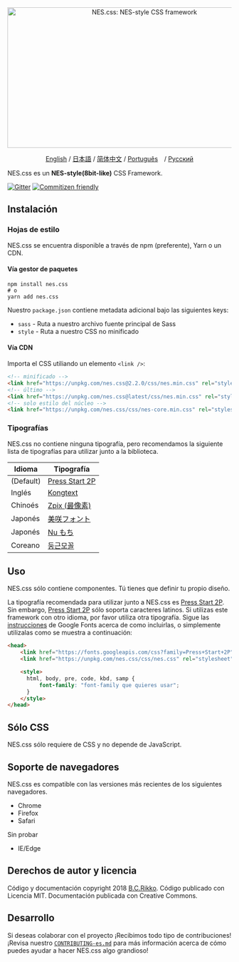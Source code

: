 <div align="center">
  <a href="https://nostalgic-css.github.io/NES.css/" target="_blank"><img src="https://user-images.githubusercontent.com/5305599/49061716-da649680-f254-11e8-9a89-d95a7407ec6a.png" alt="NES.css: NES-style  CSS framework" style="max-width: 100%;" width="600" height="315"></a>

  <a href="README.md">English</a> / <a href=".github/README-jp.md">日本語</a> / <a href="README-zh-CN.md">简体中文</a> / <a href=".github/README-pt-BR.md">Português</a>　/ <a href=".github/README-ru.md">Русский</a>
</div>

NES.css es un **NES-style(8bit-like)** CSS Framework.

[![Gitter][gitter-badge]][gitter] [![Commitizen friendly][commitizen-badge]][commitizen]

## Instalación

### Hojas de estilo

NES.css se encuentra disponible a través de npm (preferente), Yarn o un CDN.

#### Vía gestor de paquetes

```shell
npm install nes.css
# o
yarn add nes.css
```

Nuestro `package.json` contiene metadata adicional bajo las siguientes keys:
* `sass` - Ruta a nuestro archivo fuente principal de Sass
* `style` - Ruta a nuestro CSS no minificado

#### Vía CDN

Importa el CSS utiliando un elemento `<link />`:

```html
<!-- minificado -->
<link href="https://unpkg.com/nes.css@2.2.0/css/nes.min.css" rel="stylesheet" />
<!-- último -->
<link href="https://unpkg.com/nes.css@latest/css/nes.min.css" rel="stylesheet" />
<!-- solo estilo del núcleo -->
<link href="https://unpkg.com/nes.css/css/nes-core.min.css" rel="stylesheet" />
```

### Tipografías

NES.css no contiene ninguna tipografía, pero recomendamos la siguiente lista de tipografías para utilizar junto a la biblioteca.

| Idioma    | Tipografía                                                         |
| --------- | ------------------------------------------------------------------ |
| (Default) | [Press Start 2P](https://fonts.google.com/specimen/Press+Start+2P) |
| Inglés    | [Kongtext](https://www.dafont.com/kongtext.font)                   |
| Chinoés   | [Zpix (最像素)](https://github.com/SolidZORO/zpix-pixel-font)      |
| Japonés   | [美咲フォント](http://littlelimit.net/misaki.htm)                  |
| Japonés   | [Nu もち](http://kokagem.sakura.ne.jp/font/mochi/)                 |
| Coreano   | [둥근모꼴](http://cactus.tistory.com/193)                           |

## Uso

NES.css sólo contiene componentes. Tú tienes que definir tu propio diseño.

La tipografía recomendada para utilizar junto a NES.css es [Press Start 2P][press-start-2p-font]. Sin embargo, [Press Start 2P][press-start-2p-font] sólo soporta caracteres latinos. Si utilizas este framework con otro idioma, por favor utiliza otra tipografía. Sigue las [instrucciones][google-fonts-guide] de Google Fonts acerca de como incluirlas, o simplemente utilizalas como se muestra a continuación:

```html
<head>
    <link href="https://fonts.googleapis.com/css?family=Press+Start+2P" rel="stylesheet">
    <link href="https://unpkg.com/nes.css/css/nes.css" rel="stylesheet" />

    <style>
      html, body, pre, code, kbd, samp {
          font-family: "font-family que quieres usar";
      }
    </style>
</head>
```

## Sólo CSS

NES.css sólo requiere de CSS y no depende de JavaScript.

## Soporte de navegadores

NES.css es compatible con las versiones más recientes de los siguientes navegadores.
* Chrome
* Firefox
* Safari

Sin probar
* IE/Edge

## Derechos de autor y licencia

Código y documentación copyright 2018 [B.C.Rikko](https://github.com/BcRikko). Código publicado con Licencia MIT. Documentación publicada con Creative Commons.


## Desarrollo

Si deseas colaborar con el proyecto ¡Recibimos todo tipo de contribuciones! ¡Revisa nuestro [`CONTRIBUTING-es.md`][contributing-document] para más información acerca de cómo puedes ayudar a hacer NES.css algo grandioso!





[commitizen]: http://commitizen.github.io/cz-cli/
[commitizen-badge]: https://img.shields.io/badge/commitizen-friendly-brightgreen.svg
[contributing-document]: ./CONTRIBUTING-es.md
[gitter]: https://gitter.im/nostalgic-css/Lobby
[gitter-badge]: https://img.shields.io/gitter/room/nostalgic-css/Lobby.svg
[google-fonts-guide]: https://developers.google.com/fonts/docs/getting_started
[press-start-2p-font]: https://fonts.google.com/specimen/Press+Start+2P?selection.family=Press+Start+2P
